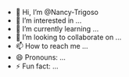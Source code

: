 - 👋 Hi, I’m @Nancy-Trigoso
- 👀 I’m interested in ...
- 🌱 I’m currently learning ...
- 💞️ I’m looking to collaborate on ...
- 📫 How to reach me ...
- 😄 Pronouns: ...
- ⚡ Fun fact: ...

<!---
Nancy-Trigoso/Nancy-Trigoso is a ✨ special ✨ repository because its `README.md` (this file) appears on your GitHub profile.
You can click the Preview link to take a look at your changes.
--->
